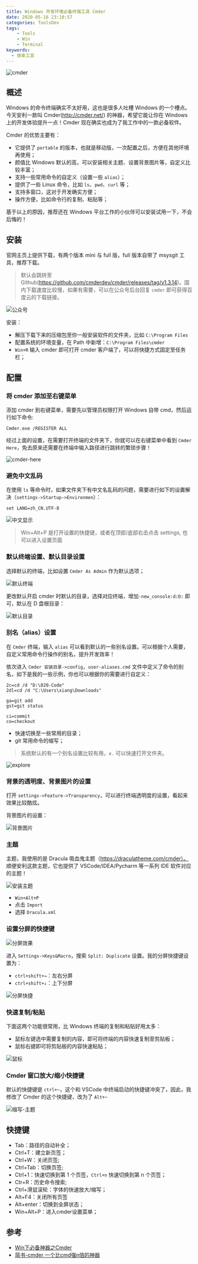 ```yaml
---
title: Windows 开发环境必备终端工具 Cmder
date: 2020-05-16 23:10:57
categories: ToolsDev
tags:
    - Tools
    - Win
    - Terminal
keywords:
  - 效率工具
---
```


![cmder](https://gitee.com/michael_xiang/images/raw/master/uPic/9bt2Mf.png)

## 概述

Windows 的命令终端确实不太好用，这也是很多人吐槽 Windows 的一个槽点。今天安利一款叫 Cmder(http://cmder.net/) 的神器，希望它能让你在 Windows 上的开发体验提升一点！Cmder 现在确实也成为了我工作中的一款必备软件。

<!-- more -->

Cmder 的优势主要有：

- 它提供了 `portable` 的版本，也就是移动版，一次配置之后，方便在其他环境再使用；
- 颜值比 Windows 默认的高，可以安装相关主题、设置背景图片等，自定义比较丰富；
- 支持一些常用命令的自定义（设置一些 `alias`）；
- 提供了一些 Linux 命令，比如 `ls`、`pwd`、`curl` 等；
- 支持多窗口，这对于开发确实方便；
- 操作方便，比如命令行的复制、粘贴等；

基于以上的原因，推荐还在 Windows 平台工作的小伙伴可以安装试用一下，不会后悔的！

## 安装

官网主页上提供下载，有两个版本 mini 与 full 版，full 版本自带了 msysgit 工具，推荐下载。

> 默认会跳转至 Github(https://github.com/cmderdev/cmder/releases/tag/v1.3.14)。国内下载速度比较慢，如果有需要，可以在公众号后台回复 `cmder` 即可获得百度云的下载链接。

![公众号](https://gitee.com/michael_xiang/images/raw/master/uPic/扫码_搜索联合传播样式-标准色版.png)

安装：

- 解压下载下来的压缩包至你一般安装软件的文件夹，比如 `C:\Program Files`
- 配置系统的环境变量，在 Path 中新增：`C:\Program Files\cmder`
- `Win+R` 输入 cmder 即可打开 cmder 客户端了，可以将快捷方式固定至任务栏；

## 配置

### 将 cmder 添加至右键菜单

添加 cmder 到右键菜单，需要先以管理员权限打开 Windows 自带 cmd，然后运行如下命令:

```shell
Cmder.exe /REGISTER ALL
```

经过上面的设置，在需要打开终端的文件夹下，你就可以在右键菜单中看到 `Cmder Here`，免去原来还需要在终端中输入路径进行跳转的繁琐步骤！

![cmder-here](https://gitee.com/michael_xiang/images/raw/master/uPic/cmder-here.png)

### 避免中文乱码

在使用 `ls` 等命令时，如果文件夹下有中文名乱码的问题，需要进行如下的设置解决（`settings->Startup->Environmen`）：

```shell
set LANG=zh_CN.UTF-8
```

![中文显示](https://gitee.com/michael_xiang/images/raw/master/uPic/中文显示.png)

> Win+Alt+P 是打开设置的快捷键，或者在顶部/底部右击点击 settings, 也可以进入设置页面

### 默认终端设置、默认目录设置

选择默认的终端，比如设置 `Cmder As Admin` 作为默认选项；

![默认终端](https://gitee.com/michael_xiang/images/raw/master/uPic/默认终端.png)

更改默认开启 cmder 时默认的目录，选择对应终端，增加`-new_console:d:D:` 即可，默认在 D 盘根目录：

![默认目录](https://gitee.com/michael_xiang/images/raw/master/uPic/默认目录.png)

### 别名（alias）设置

在 `Cmder` 终端，输入 `alias` 可以看到默认的一些别名设置。可以根据个人需要，自定义常用命令行操作的别名，提升开发效率！

依次进入 `Cmder 安装目录->config`，`user-aliases.cmd` 文件中定义了命令的别名，如下是我的一些示例，你也可以根据你的需要进行自定义：

```shell
2c=cd /d "D:\020-Code"
2dl=cd /d "C:\Users\xiang\Downloads"

ga=git add
gst=git status

ci=commit
co=checkout
```

- 快速切换至一些常用的目录；
- git 常用命令的缩写；

> 系统默认的有一个别名设置比较有用，`e.` 可以快速打开文件夹。

![explore](https://gitee.com/michael_xiang/images/raw/master/uPic/explore.gif)

### 背景的透明度、背景图片的设置

打开 `settings->Feature->Transparency`，可以进行终端透明度的设置，看起来效果比较酷炫。

背景图片的设置：

![背景图片](https://gitee.com/michael_xiang/images/raw/master/uPic/背景图片.png)

### 主题

主题，我使用的是 Dracula 吸血鬼主题（https://draculatheme.com/cmder）。 顺便安利这款主题，它也提供了 VSCode/IDEA/Pycharm 等一系列 IDE 软件对应的主题！

![安装主题](https://gitee.com/michael_xiang/images/raw/master/uPic/安装主题.png)

- `Win+Alt+P`
- 点击 `Import`
- 选择 `Dracula.xml`

### 设置分屏的快捷键

![分屏效果](https://gitee.com/michael_xiang/images/raw/master/uPic/分屏效果.png)

进入 `Settings->Keys&Macro`，搜索 `Split: Duplicate` 设置。我的分屏快捷键设置为：

- `ctrl+shift+→`：左右分屏
- `ctrl+shift+↓`：上下分屏

![分屏快捷](https://gitee.com/michael_xiang/images/raw/master/uPic/分屏快捷.png)

### 快速复制/粘贴

下面这两个功能很常用，比 Windows 终端的复制和粘贴好用太多：

- 鼠标左键选中需要复制的内容，即可将终端的内容快速复制至剪贴板；
- 鼠标右键即可将剪贴板的内容快速粘贴；

![鼠标](https://gitee.com/michael_xiang/images/raw/master/uPic/鼠标.png)

### Cmder 窗口放大/缩小快捷键

默认的快捷键是 `ctrl+~`，这个和 VSCode 中终端启动的快捷键冲突了，因此，我修改了 Cmder 的这个快捷键，改为了 `Alt+~`

![缩写-主题](https://gitee.com/michael_xiang/images/raw/master/uPic/缩写-主题.png)

## 快捷键

- Tab：路径的自动补全；
- Ctrl+T：建立新页签；
- Ctrl+W：关闭页签;
- Ctrl+Tab：切换页签;
- Ctrl+1：快速切换到第 1 个页签，`Ctrl+n` 快速切换到第 n 个页签；
- Ctr+R：历史命令搜索;
- Ctrl+滑鼠滚轮：字体的快速放大/缩写；
- Alt+F4：关闭所有页签
- Alt+enter：切换到全屏状态；
- Win+Alt+P：进入cmder设置菜单；

## 参考

- [Win下必备神器之Cmder](https://jeffjade.com/2016/01/13/2016-01-13-windows-software-cmder/)
- [简书-cmder 一个比cmd强n倍的神器](https://www.jianshu.com/p/7a706c0a3411)